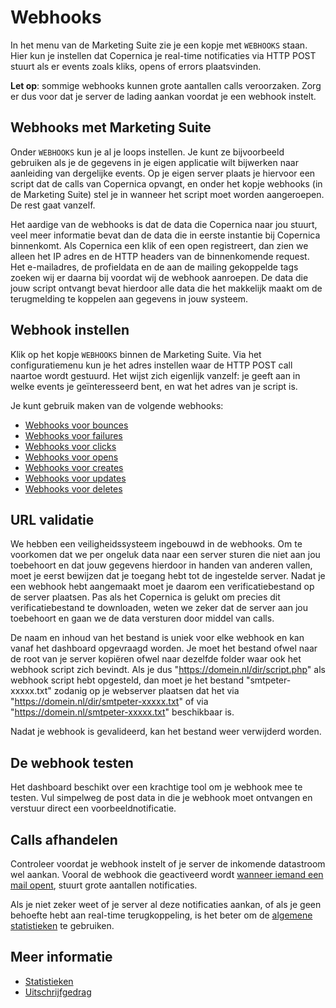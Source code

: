 # Webhooks
In het menu van de Marketing Suite zie je een kopje met `WEBHOOKS` staan.
Hier kun je instellen dat Copernica je real-time notificaties via HTTP POST
stuurt als er events zoals kliks, opens of errors plaatsvinden.

**Let op**: sommige webhooks kunnen grote aantallen calls veroorzaken.
Zorg er dus voor dat je server de lading aankan voordat je een webhook instelt.

## Webhooks met Marketing Suite
Onder `WEBHOOKS` kun je al je loops instellen. Je kunt ze
bijvoorbeeld gebruiken als je de gegevens in je eigen applicatie wilt bijwerken
naar aanleiding van dergelijke events. Op je eigen server plaats je hiervoor
een script dat de calls van Copernica opvangt, en onder het kopje webhooks
(in de Marketing Suite) stel je in wanneer het script moet worden aangeroepen.
De rest gaat vanzelf.

Het aardige van de webhooks is dat de data die Copernica naar jou
stuurt, veel meer informatie bevat dan de data die in eerste instantie bij
Copernica binnenkomt. Als Copernica een klik of een open registreert, dan zien
we alleen het IP adres en de HTTP headers van de binnenkomende request.
Het e-mailadres, de profieldata en de aan de mailing gekoppelde tags zoeken
wij er daarna bij voordat wij de webhook aanroepen. De data die jouw script
ontvangt bevat hierdoor alle data die het makkelijk maakt om de terugmelding
te koppelen aan gegevens in jouw systeem.

## Webhook instellen
Klik op het kopje `WEBHOOKS` binnen de Marketing Suite. Via het
configuratiemenu kun je het adres instellen waar de HTTP POST call naartoe
wordt gestuurd. Het wijst zich eigenlijk vanzelf: je geeft aan in
welke events je geïnteresseerd bent, en wat het adres van je script is.

Je kunt gebruik maken van de volgende webhooks:

* [Webhooks voor bounces](webhook-bounces)
* [Webhooks voor failures](webhook-failures)
* [Webhooks voor clicks](webhook-clicks)
* [Webhooks voor opens](webhook-opens)
* [Webhooks voor creates](webhook-creates)
* [Webhooks voor updates](webhook-updates)
* [Webhooks voor deletes](webhook-deletes)

## URL validatie
We hebben een veiligheidssysteem ingebouwd in de webhooks. Om te
voorkomen dat we per ongeluk data naar een server sturen die niet aan jou
toebehoort en dat jouw gegevens hierdoor in handen van anderen vallen, moet
je eerst bewijzen dat je toegang hebt tot de ingestelde server. Nadat je een
webhook hebt aangemaakt moet je daarom een verificatiebestand
op de server plaatsen. Pas als het Copernica is gelukt om precies dit
verificatiebestand te downloaden, weten we zeker dat de server aan jou
toebehoort en gaan we de data versturen door middel van calls.

De naam en inhoud van het bestand is uniek voor elke webhook en kan
vanaf het dashboard opgevraagd worden. Je moet het bestand ofwel naar de root
van je server kopiëren ofwel naar dezelfde folder waar ook het webhook script
zich bevindt.
Als je dus "https://domein.nl/dir/script.php" als webhook script hebt
opgesteld, dan moet je het bestand "smtpeter-xxxxx.txt" zodanig op je
webserver plaatsen dat het via "https://domein.nl/dir/smtpeter-xxxxx.txt"
of via "https://domein.nl/smtpeter-xxxxx.txt" beschikbaar is.

Nadat je webhook is gevalideerd, kan het bestand weer verwijderd worden.

## De webhook testen
Het dashboard beschikt over een krachtige tool om je webhook mee te testen.
Vul simpelweg de post data in die je webhook moet ontvangen en verstuur direct
een voorbeeldnotificatie.

## Calls afhandelen
Controleer voordat je webhook instelt of je server de inkomende datastroom
wel aankan. Vooral de webhook die geactiveerd wordt [wanneer iemand een mail
opent](webhook-opens), stuurt grote aantallen notificaties.

Als je niet zeker weet of je server al deze notificaties aankan,
of als je geen behoefte hebt aan real-time terugkoppeling,
is het beter om de [algemene statistieken](./statistics) te gebruiken.

## Meer informatie
* [Statistieken](./statistics)
* [Uitschrijfgedrag](./database-unsubscribe-behavior)
